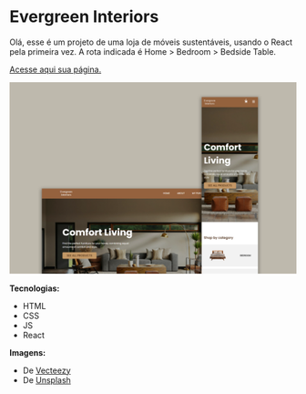# Evergreen Interiors
 
Olá, esse é um projeto de uma loja de móveis sustentáveis, usando o React pela primeira vez.
A rota indicada é Home > Bedroom > Bedside Table.

<a href="https://biancassantos.github.io/evergreen-interiors" target="_blank">Acesse aqui sua página.</a>

![Design do projeto](https://raw.githubusercontent.com/biancassantos/evergreen-interiors/main/evergreen-design.png)

**Tecnologias:**
* HTML
* CSS
* JS
* React

**Imagens:**
* De <a href="https://www.vecteezy.com/free-png/furniture?license-free=true" target="_blank">Vecteezy</a>
* De <a href="https://unsplash.com/pt-br" target="_blank">Unsplash</a>
